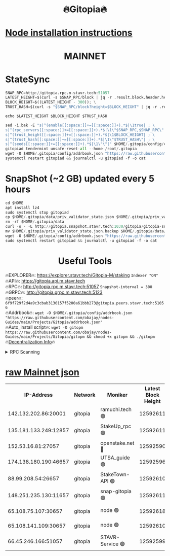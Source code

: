 <h1 align="center"> 🔥Gitopia🔥</h1>

[Node installation instructions](https://github.com/obajay/nodes-Guides/tree/main/Projects/Gitopia)
=

<h1 align="center"> MAINNET</h1>

# StateSync
```python
SNAP_RPC=http://gitopia.rpc.m.stavr.tech:51057
LATEST_HEIGHT=$(curl -s $SNAP_RPC/block | jq -r .result.block.header.height); \
BLOCK_HEIGHT=$((LATEST_HEIGHT - 300)); \
TRUST_HASH=$(curl -s "$SNAP_RPC/block?height=$BLOCK_HEIGHT" | jq -r .result.block_id.hash)

echo $LATEST_HEIGHT $BLOCK_HEIGHT $TRUST_HASH

sed -i.bak -E "s|^(enable[[:space:]]+=[[:space:]]+).*$|\1true| ; \
s|^(rpc_servers[[:space:]]+=[[:space:]]+).*$|\1\"$SNAP_RPC,$SNAP_RPC\"| ; \
s|^(trust_height[[:space:]]+=[[:space:]]+).*$|\1$BLOCK_HEIGHT| ; \
s|^(trust_hash[[:space:]]+=[[:space:]]+).*$|\1\"$TRUST_HASH\"| ; \
s|^(seeds[[:space:]]+=[[:space:]]+).*$|\1\"\"|" $HOME/.gitopia/config/config.toml
gitopiad tendermint unsafe-reset-all --home /root/.gitopia
wget -O $HOME/.gitopia/config/addrbook.json "https://raw.githubusercontent.com/obajay/nodes-Guides/main/Projects/Gitopia/addrbook.json"
systemctl restart gitopiad && journalctl -u gitopiad -f -o cat
```
# SnapShot (~2 GB) updated every 5 hours
```python
cd $HOME
apt install lz4
sudo systemctl stop gitopiad
cp $HOME/.gitopia/data/priv_validator_state.json $HOME/.gitopia/priv_validator_state.json.backup
rm -rf $HOME/.gitopia/data
curl -o - -L http://gitopia.snapshot.stavr.tech:1030/gitopia/gitopia-snap.tar.lz4 | lz4 -c -d - | tar -x -C $HOME/.gitopia --strip-components 2
mv $HOME/.gitopia/priv_validator_state.json.backup $HOME/.gitopia/data/priv_validator_state.json
wget -O $HOME/.gitopia/config/addrbook.json "https://raw.githubusercontent.com/obajay/nodes-Guides/main/Projects/Gitopia/addrbook.json"
sudo systemctl restart gitopiad && journalctl -u gitopiad -f -o cat
```
 <h1 align="center"> Useful Tools</h1>

🔥EXPLORER🔥:      https://explorer.stavr.tech/Gitopia-M/staking  `Indexer "ON"` \
🔥API🔥: 			 		 https://gitopia.api.m.stavr.tech \
🔥RPC🔥:           http://gitopia.rpc.m.stavr.tech:51057              `Snapshot-interval = 300` \
🔥GRPC🔥:          http://gitopia.grpc.m.stavr.tech:5123 \
🔥peer🔥:					 `6f9f729f2d4a9c3cbab3130157f5200a61bbb273@gitopia.peers.stavr.tech:51056` \
🔥Addrbook🔥:    ```wget -O $HOME/.gitopia/config/addrbook.json "https://raw.githubusercontent.com/obajay/nodes-Guides/main/Projects/Gitopia/addrbook.json"``` \
🔥Auto_install script🔥: ```wget -O gitopm https://raw.githubusercontent.com/obajay/nodes-Guides/main/Projects/Gitopia/gitopm && chmod +x gitopm && ./gitopm``` \
🔥[Decentralization Info](https://github.com/obajay/StateSync-snapshots/tree/main/Projects/Gitopia/Decentralization)🔥

<details>
<summary>RPC Scanning</summary>

<h2 align="center"> We scan nodes in real time every 4 hours. And we provide the final result of RPC endpoints.
We cannot influence the operation of these nodes in any way. </h2>


```python
If Voting Power is higher than 0 --> then the Node is a validator of the network and may be subject to attack and be a potential threat to the chain.
```
```python
We marked such validators with a red symbol
```

</details>

[raw Mainnet json](https://rpc-check.gitopm.stavr.tech/gitopm/rpc-gitopm-result.json)
=

<table><tr><th>IP-Address</th><th>Network</th><th>Moniker</th><th>Latest Block Height</th><th>Earliest Block Height</th><th>Catching Up</th><th>Tx Index</th><th>Voting Power</th><th>Scan Time</th></tr><tr><td>142.132.202.86:20001</td><td>gitopia</td><td>ramuchi.tech 🟢</td><td>12592611</td><td>6548337</td><td>False</td><td>on</td><td>0</td><td>2024-01-21T17:20:45.957453823UTC</td></tr><tr><td>135.181.133.249:12857</td><td>gitopia</td><td>StakeUp_rpc 🟢</td><td>12592611</td><td>8010001</td><td>False</td><td>on</td><td>0</td><td>2024-01-21T17:20:46.322637498UTC</td></tr><tr><td>152.53.16.81:27057</td><td>gitopia</td><td>openstake.net 🔴</td><td>12592590</td><td>10455001</td><td>False</td><td>off</td><td>26588</td><td>2024-01-21T17:20:08.500168229UTC</td></tr><tr><td>174.138.180.190:46657</td><td>gitopia</td><td>UTSA_guide 🟢</td><td>12592596</td><td>11194706</td><td>False</td><td>on</td><td>0</td><td>2024-01-21T17:20:17.366958523UTC</td></tr><tr><td>88.99.208.54:26657</td><td>gitopia</td><td>StakeTown-API 🟢</td><td>12592610</td><td>11362501</td><td>False</td><td>on</td><td>0</td><td>2024-01-21T17:20:45.347057455UTC</td></tr><tr><td>148.251.235.130:11657</td><td>gitopia</td><td>snap-gitopia 🟢</td><td>12592611</td><td>11730001</td><td>False</td><td>on</td><td>0</td><td>2024-01-21T17:20:45.641420711UTC</td></tr><tr><td>65.108.75.107:30657</td><td>gitopia</td><td>node 🟢</td><td>12592618</td><td>11907586</td><td>False</td><td>on</td><td>0</td><td>2024-01-21T17:20:56.996480532UTC</td></tr><tr><td>65.108.141.109:30657</td><td>gitopia</td><td>node 🟢</td><td>12592610</td><td>12299845</td><td>False</td><td>on</td><td>0</td><td>2024-01-21T17:20:45.031903941UTC</td></tr><tr><td>66.45.246.166:51057</td><td>gitopia</td><td>STAVR-Service 🟢</td><td>12592599</td><td>12580001</td><td>False</td><td>on</td><td>0</td><td>2024-01-21T17:20:26.119768317UTC</td></tr></table>
